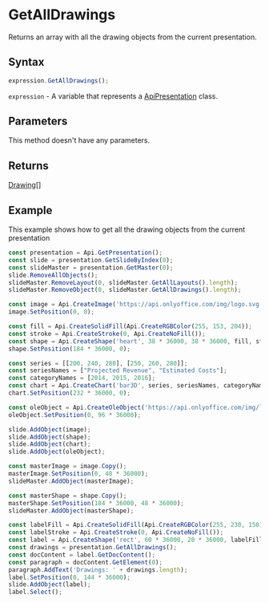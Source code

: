# GetAllDrawings

Returns an array with all the drawing objects from the current presentation.

## Syntax

```javascript
expression.GetAllDrawings();
```

`expression` - A variable that represents a [ApiPresentation](../ApiPresentation.md) class.

## Parameters

This method doesn't have any parameters.

## Returns

[Drawing](../../Enumeration/Drawing.md)[]

## Example

This example shows how to get all the drawing objects from the current presentation

```javascript editor-pptx
const presentation = Api.GetPresentation();
const slide = presentation.GetSlideByIndex(0);
const slideMaster = presentation.GetMaster(0);
slide.RemoveAllObjects();
slideMaster.RemoveLayout(0, slideMaster.GetAllLayouts().length);
slideMaster.RemoveObject(0, slideMaster.GetAllDrawings().length);

const image = Api.CreateImage('https://api.onlyoffice.com/img/logo.svg', 174 * 36000, 38 * 36000);
image.SetPosition(0, 0);

const fill = Api.CreateSolidFill(Api.CreateRGBColor(255, 153, 204));
const stroke = Api.CreateStroke(0, Api.CreateNoFill());
const shape = Api.CreateShape('heart', 38 * 36000, 38 * 36000, fill, stroke);
shape.SetPosition(184 * 36000, 0);

const series = [[200, 240, 280], [250, 260, 280]];
const seriesNames = ["Projected Revenue", "Estimated Costs"];
const categoryNames = [2014, 2015, 2016];
const chart = Api.CreateChart('bar3D', series, seriesNames, categoryNames, 100 * 36000, 75 * 36000, 24, ["0", "0.00"]);
chart.SetPosition(232 * 36000, 0);

const oleObject = Api.CreateOleObject('https://api.onlyoffice.com/img/logo.svg', 174 * 36000, 38 * 36000, 'https://youtu.be/SKGz4pmnpgY', 'asc.{38E022EA-AD92-45FC-B22B-49DF39746DB4}');
oleObject.SetPosition(0, 96 * 36000);

slide.AddObject(image);
slide.AddObject(shape);
slide.AddObject(chart);
slide.AddObject(oleObject);

const masterImage = image.Copy();
masterImage.SetPosition(0, 48 * 36000);
slideMaster.AddObject(masterImage);

const masterShape = shape.Copy();
masterShape.SetPosition(184 * 36000, 48 * 36000);
slideMaster.AddObject(masterShape);

const labelFill = Api.CreateSolidFill(Api.CreateRGBColor(255, 230, 150));
const labelStroke = Api.CreateStroke(0, Api.CreateNoFill());
const label = Api.CreateShape('rect', 60 * 36000, 20 * 36000, labelFill, labelStroke);
const drawings = presentation.GetAllDrawings();
const docContent = label.GetDocContent();
const paragraph = docContent.GetElement(0);
paragraph.AddText('Drawings: ' + drawings.length);
label.SetPosition(0, 144 * 36000);
slide.AddObject(label);
label.Select();

```
